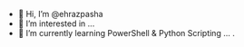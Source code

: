 - 👋 Hi, I’m @ehrazpasha
- 👀 I’m interested in ...
- 🌱 I’m currently learning PowerShell & Python Scripting ...
.

<!---
ehrazpasha/ehrazpasha is a ✨ special ✨ repository because its `README.md` (this file) appears on your GitHub profile.
You can click the Preview link to take a look at your changes.
--->
